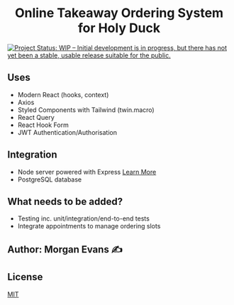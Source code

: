 <h1 align="center">Online Takeaway Ordering System for Holy Duck</h1>

[![Project Status: WIP – Initial development is in progress, but there has not yet been a stable, usable release suitable for the public.](https://www.repostatus.org/badges/latest/wip.svg)](https://www.repostatus.org/#wip)

## Uses

- Modern React (hooks, context)
- Axios
- Styled Components with Tailwind (twin.macro)
- React Query
- React Hook Form
- JWT Authentication/Authorisation

## Integration

- Node server powered with Express [Learn More](https://github.com/morganjpe/holy-duck-server)
- PostgreSQL database

## What needs to be added?

- Testing inc. unit/integration/end-to-end tests
- Integrate appointments to manage ordering slots

## Author: Morgan Evans ✍️

## License

[MIT](https://opensource.org/licenses/MIT)
